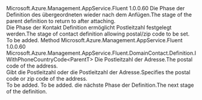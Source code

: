 <Type Name="IWithPostalCode&lt;ParentT&gt;" FullName="Microsoft.Azure.Management.AppService.Fluent.DomainContact.Definition.IWithPostalCode&lt;ParentT&gt;">
  <TypeSignature Language="C#" Value="public interface IWithPostalCode&lt;ParentT&gt;" />
  <TypeSignature Language="ILAsm" Value=".class public interface auto ansi abstract IWithPostalCode`1&lt;ParentT&gt;" />
  <TypeSignature Language="DocId" Value="T:Microsoft.Azure.Management.AppService.Fluent.DomainContact.Definition.IWithPostalCode`1" />
  <TypeSignature Language="VB.NET" Value="Public Interface IWithPostalCode(Of ParentT)" />
  <TypeSignature Language="F#" Value="type IWithPostalCode&lt;'ParentT&gt; = interface" />
  <AssemblyInfo>
    <AssemblyName>Microsoft.Azure.Management.AppService.Fluent</AssemblyName>
    <AssemblyVersion>1.0.0.60</AssemblyVersion>
  </AssemblyInfo>
  <TypeParameters>
    <TypeParameter Name="ParentT" />
  </TypeParameters>
  <Interfaces />
  <Docs>
    <typeparam name="ParentT"><span data-ttu-id="e4b33-101">Die Phase der Definition des übergeordneten wieder nach dem Anfügen.</span><span class="sxs-lookup"><span data-stu-id="e4b33-101">The stage of the parent definition to return to after attaching.</span></span></typeparam>
    <summary>
            <span data-ttu-id="e4b33-102">Die Phase der Kontakt Definition ermöglicht Postleitzahl festgelegt werden.</span><span class="sxs-lookup"><span data-stu-id="e4b33-102">The stage of contact definition allowing postal/zip code to be set.</span></span>
            </summary>
    <remarks>To be added.</remarks>
  </Docs>
  <Members>
    <Member MemberName="WithPostalCode">
      <MemberSignature Language="C#" Value="public Microsoft.Azure.Management.AppService.Fluent.DomainContact.Definition.IWithPhoneCountryCode&lt;ParentT&gt; WithPostalCode (string postalCode);" />
      <MemberSignature Language="ILAsm" Value=".method public hidebysig newslot virtual instance class Microsoft.Azure.Management.AppService.Fluent.DomainContact.Definition.IWithPhoneCountryCode`1&lt;!ParentT&gt; WithPostalCode(string postalCode) cil managed" />
      <MemberSignature Language="DocId" Value="M:Microsoft.Azure.Management.AppService.Fluent.DomainContact.Definition.IWithPostalCode`1.WithPostalCode(System.String)" />
      <MemberSignature Language="VB.NET" Value="Public Function WithPostalCode (postalCode As String) As IWithPhoneCountryCode(Of ParentT)" />
      <MemberSignature Language="F#" Value="abstract member WithPostalCode : string -&gt; Microsoft.Azure.Management.AppService.Fluent.DomainContact.Definition.IWithPhoneCountryCode&lt;'ParentT&gt;" Usage="iWithPostalCode.WithPostalCode postalCode" />
      <MemberType>Method</MemberType>
      <AssemblyInfo>
        <AssemblyName>Microsoft.Azure.Management.AppService.Fluent</AssemblyName>
        <AssemblyVersion>1.0.0.60</AssemblyVersion>
      </AssemblyInfo>
      <ReturnValue>
        <ReturnType>Microsoft.Azure.Management.AppService.Fluent.DomainContact.Definition.IWithPhoneCountryCode&lt;ParentT&gt;</ReturnType>
      </ReturnValue>
      <Parameters>
        <Parameter Name="postalCode" Type="System.String" />
      </Parameters>
      <Docs>
        <param name="postalCode"><span data-ttu-id="e4b33-103">Die Postleitzahl der Adresse.</span><span class="sxs-lookup"><span data-stu-id="e4b33-103">The postal code of the address.</span></span></param>
        <summary>
            <span data-ttu-id="e4b33-104">Gibt die Postleitzahl oder die Postleitzahl der Adresse.</span><span class="sxs-lookup"><span data-stu-id="e4b33-104">Specifies the postal code or zip code of the address.</span></span>
            </summary>
        <returns>To be added.</returns>
        <remarks>To be added.</remarks>
        <return><span data-ttu-id="e4b33-105">die nächste Phase der Definition.</span><span class="sxs-lookup"><span data-stu-id="e4b33-105">The next stage of the definition.</span></span></return>
      </Docs>
    </Member>
  </Members>
</Type>